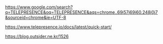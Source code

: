 https://www.google.com/search?q=TELEPRESENCE&oq=TELEPRESENCE&aqs=chrome..69i57j69i60.248j0j7&sourceid=chrome&ie=UTF-8





https://www.telepresence.io/docs/latest/quick-start/

https://blog.outsider.ne.kr/1526
